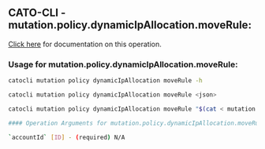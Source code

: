 
## CATO-CLI - mutation.policy.dynamicIpAllocation.moveRule:
[Click here](https://api.catonetworks.com/documentation/#mutation-mutation.policy.dynamicIpAllocation.moveRule) for documentation on this operation.

### Usage for mutation.policy.dynamicIpAllocation.moveRule:

```bash
catocli mutation policy dynamicIpAllocation moveRule -h

catocli mutation policy dynamicIpAllocation moveRule <json>

catocli mutation policy dynamicIpAllocation moveRule "$(cat < mutation.policy.dynamicIpAllocation.moveRule.json)"

#### Operation Arguments for mutation.policy.dynamicIpAllocation.moveRule ####

`accountId` [ID] - (required) N/A    
